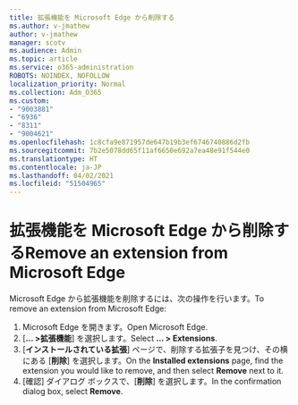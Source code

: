 ```yaml
---
title: 拡張機能を Microsoft Edge から削除する
ms.author: v-jmathew
author: v-jmathew
manager: scotv
ms.audience: Admin
ms.topic: article
ms.service: o365-administration
ROBOTS: NOINDEX, NOFOLLOW
localization_priority: Normal
ms.collection: Adm_O365
ms.custom:
- "9003881"
- "6936"
- "8311"
- "9004621"
ms.openlocfilehash: 1c8cfa9e871957de647b19b3ef6746740886d2fb
ms.sourcegitcommit: 7b2e5078dd65f11af6650e692a7ea48e91f544e0
ms.translationtype: HT
ms.contentlocale: ja-JP
ms.lasthandoff: 04/02/2021
ms.locfileid: "51504965"
---
```

# <a name="remove-an-extension-from-microsoft-edge"></a><span data-ttu-id="b1e1b-102">拡張機能を Microsoft Edge から削除する</span><span class="sxs-lookup"><span data-stu-id="b1e1b-102">Remove an extension from Microsoft Edge</span></span>

<span data-ttu-id="b1e1b-103">Microsoft Edge から拡張機能を削除するには、次の操作を行います。</span><span class="sxs-lookup"><span data-stu-id="b1e1b-103">To remove an extension from Microsoft Edge:</span></span>

1. <span data-ttu-id="b1e1b-104">Microsoft Edge を開きます。</span><span class="sxs-lookup"><span data-stu-id="b1e1b-104">Open Microsoft Edge.</span></span>
2. <span data-ttu-id="b1e1b-105">[**... >拡張機能**] を選択します。</span><span class="sxs-lookup"><span data-stu-id="b1e1b-105">Select **... > Extensions**.</span></span>
3. <span data-ttu-id="b1e1b-106">[**インストールされている拡張**] ページで、削除する拡張子を見つけ、その横にある [**削除**] を選択します。</span><span class="sxs-lookup"><span data-stu-id="b1e1b-106">On the **Installed extensions** page, find the extension you would like to remove, and then select **Remove** next to it.</span></span>
4. <span data-ttu-id="b1e1b-107">[確認] ダイアログ ボックスで、[**削除**] を選択します。</span><span class="sxs-lookup"><span data-stu-id="b1e1b-107">In the confirmation dialog box, select **Remove**.</span></span>
